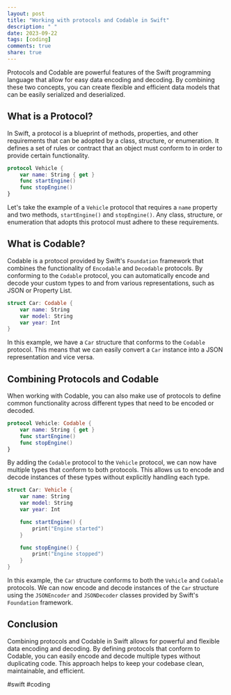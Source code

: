```yaml
---
layout: post
title: "Working with protocols and Codable in Swift"
description: " "
date: 2023-09-22
tags: [coding]
comments: true
share: true
---
```


Protocols and Codable are powerful features of the Swift programming language that allow for easy data encoding and decoding. By combining these two concepts, you can create flexible and efficient data models that can be easily serialized and deserialized.

## What is a Protocol?

In Swift, a protocol is a blueprint of methods, properties, and other requirements that can be adopted by a class, structure, or enumeration. It defines a set of rules or contract that an object must conform to in order to provide certain functionality.

```swift
protocol Vehicle {
    var name: String { get }
    func startEngine()
    func stopEngine()
}
```

Let's take the example of a `Vehicle` protocol that requires a `name` property and two methods, `startEngine()` and `stopEngine()`. Any class, structure, or enumeration that adopts this protocol must adhere to these requirements.

## What is Codable?

Codable is a protocol provided by Swift's `Foundation` framework that combines the functionality of `Encodable` and `Decodable` protocols. By conforming to the `Codable` protocol, you can automatically encode and decode your custom types to and from various representations, such as JSON or Property List.

```swift
struct Car: Codable {
    var name: String
    var model: String
    var year: Int
}
```

In this example, we have a `Car` structure that conforms to the `Codable` protocol. This means that we can easily convert a `Car` instance into a JSON representation and vice versa.

## Combining Protocols and Codable

When working with Codable, you can also make use of protocols to define common functionality across different types that need to be encoded or decoded.

```swift
protocol Vehicle: Codable {
    var name: String { get }
    func startEngine()
    func stopEngine()
}
```

By adding the `Codable` protocol to the `Vehicle` protocol, we can now have multiple types that conform to both protocols. This allows us to encode and decode instances of these types without explicitly handling each type.

```swift
struct Car: Vehicle {
    var name: String
    var model: String
    var year: Int

    func startEngine() {
        print("Engine started")
    }

    func stopEngine() {
        print("Engine stopped")
    }
}
```

In this example, the `Car` structure conforms to both the `Vehicle` and `Codable` protocols. We can now encode and decode instances of the `Car` structure using the `JSONEncoder` and `JSONDecoder` classes provided by Swift's `Foundation` framework.

## Conclusion

Combining protocols and Codable in Swift allows for powerful and flexible data encoding and decoding. By defining protocols that conform to Codable, you can easily encode and decode multiple types without duplicating code. This approach helps to keep your codebase clean, maintainable, and efficient.

#swift #coding